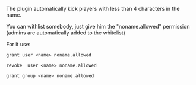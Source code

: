 The plugin automatically kick players with less than 4 characters in the name.


You can withlist somebody, just give him the "noname.allowed" permission (admins are automatically added to the whitelist)


For it use:

````
grant user <name> noname.allowed

revoke  user <name> noname.allowed

grant group <name> noname.allowed
````